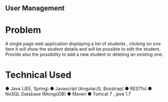 ## User Management

# Problem

A single page web application displaying a list of students , clicking on one item it will show the student details and will be possible to edit the student. Provide also the possibility to add a new student or deleting an existing one.

# Technical Used
●	Java (JEE, Spring)
●	Javascript (AngularJS, Boostrap)
●	RESTful
●	NoSQL Database (MongoDB)
●	Maven
●	Tomcat 7 , java 1.7

